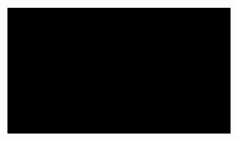 ![Hey there, I'm Anshul. I'm a software developer, I'm a Machine Learning enthusiast. Check out my work](https://raw.githubusercontent.com/aanshul22/aanshul22/main/GithubIntro.gif)

<!-- ### Hi, I'm Anshul 👋👨‍💻


**aanshul22/aanshul22** is a ✨ _special_ ✨ repository because its `README.md` (this file) appears on your GitHub profile.

Here are some ideas to get you started:

- 🔭 I’m currently working on ...
- 🌱 I’m currently learning ...
- 👯 I’m looking to collaborate on ...
- 🤔 I’m looking for help with ...
- 💬 Ask me about ...
- 📫 How to reach me: ...
- 😄 Pronouns: ...
- ⚡ Fun fact: ...
 -->
